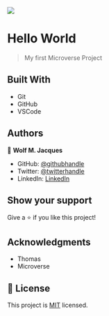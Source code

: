 ![](https://img.shields.io/badge/Microverse-blueviolet)

# Hello World

> My first Microverse Project


## Built With

- Git
- GitHub
- VSCode


## Authors

👤 **Wolf M. Jacques**

- GitHub: [@githubhandle](https://github.com/Wolfmikerson)
- Twitter: [@twitterhandle](https://twitter.com/wolfmikerson)
- LinkedIn: [LinkedIn](https://www.linkedin.com/in/wolf-m-jacques-27a38612a/)

## Show your support

Give a ⭐️ if you like this project!

## Acknowledgments

- Thomas
- Microverse

## 📝 License

This project is [MIT](./https://choosealicense.com/licenses/mit/) licensed.
